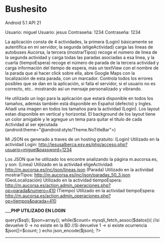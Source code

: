 # Bushesito
Android 5.1 API 21

Usuario: miguel		Usuario: jesus
Contraseña: 1234	Contraseña: 1234

La aplicación consta de 4 actividades, la primera (Login) básicamente se autentifica en
mi servidor, la segunda (eligeActividad) carga las lineas de autobuses Aucorsa, la 
tercera (mostrarTipos) recoge el número de linea de la segunda actividad y carga todas
las paradas asociadas a esa linea, y la cuarta (tiempoEspera) recoge el número de parada
de la tercera actividad y carga información del tiempo de espera, más un textView con el
nombre de la parada que al hacer click sobre ella, abre Google Maps con la localización
de esta parada, con un marcador. Controla todos los errores posibles que se dan en la
aplicación, si falla el servidor, si el usuario no es correcto, etc.. mostrando así un
mensaje personalizado y vibrando.

He utilizado un logo para la aplicación que estará disponible en todos los tamaños, además
también está disponible en Español (defecto) y Ingles. Añadí una imagen en todos los 
tamaños para la actividad (Login). Los layout estan disponible en vertical y horizontal.
El background de los layout tiene un color amigable y le agregue un tema para quitar 
el titulo de cada Actividad al ser ejecutada (android:theme="@android:style/Theme.NoTitleBar">)

Mi JSON es generado a traves de un hosting gratuito:
(Login) Utilizado en la actividad Login: http://jesusalberca.esy.es/php/acceso.php?usuario=miguel&password=1234

Los JSON que he utilizado los encontre analizando la página m.aucorsa.es, y son:
(Linea) Utilizado en la actividad eligeActividad: http://m.aucorsa.es/inc/json/lineas.json
(Parada) Utilizado en la actividad mostrarTipos: http://m.aucorsa.es/inc/json/paradas_50_3.json
(GeoLocalización) Utilizado en la actividad tiempoEspera: http://m.aucorsa.es/action.admin_operaciones.php?op=parada&numero=410
(Tiempo) Utilizado en la actividad tiempoEspera: http://m.aucorsa.es/action.admin_operaciones.php?op=tiempos&parada=410

___________________________________PHP UTILIZADO EN LOGIN________________________________
<?php
header('Content-Type: text/html; charset=utf-8');
$root = realpath($_SERVER["DOCUMENT_ROOT"]);
include "$root/php/db.php";

$usuario = $_REQUEST['usuario'];
$pass = $_REQUEST['password']; 
$key = sha1($pass);

// Consulta
$sql = "select count(*) 'Existe', usuario, nombre from usuarios where usuario='$usuario' and password = '$key'";
$datos=$conn->query($sql);
$json=array();
while($count= mysqli_fetch_assoc($datos)){
    //si devuelve 0 -> no existe en la BD
    //Si devuelve 1 -> si existe ocurrencia
    $json[]=$count;
}
	echo json_encode($json);
?> 
__________________________________________________________________________________________
